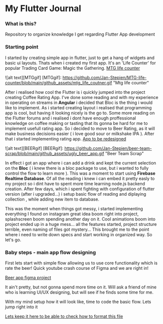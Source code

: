 # My Flutter Journal

### What is this? 
Repository to organize knowledge I get regarding Flutter App development

### Starting point
I started by creating simple app in flutter, just to get a hang of widgets and basic ui layouts.
Thats when i created my first app. It's an 'Life Counter' for popular Trading Card Game: Magic the Gathering. 
[MTG life counter](https://github.com/Jan-Stepien/MTG-life-counter)

![alt text][MTGgif]
[MTGgif]: https://github.com/Jan-Stepien/MTG-life-counter/blob/main/github_assets/mtg_life_coutner.gif "Mtg life counter"

After i realised how cool the Flutter is i quickly jumped into the project creating Coffee Rating App. I've done some reading and with my experience in operating on streams in **Angular** i decided that Bloc is the thing i would like to implement.
As i started creating layout i realised that programming app is cool, but having it looking nicely is the go to.
Some more reading on the Flutter forums and i realised i dont have enough proffessional knowledge on coffee making or tasting that its gonna be hard for me to implement usefull rating app.
So i decided to move to Beer Rating, as it will make business decisions easier ( i love good sour or milkshake IPA ). After that i started implementing rating app. 
[App to be redesigned](https://github.com/Jan-Stepien/beer-team-scrap)

![alt text][BEERgif]
[BEERgif]: https://github.com/Jan-Stepien/beer-team-scrap/blob/main/github_assets/ugly_beer_app.gif "Beer Team Scrap"


In effect i got an app where i can add a drink and kept the current selection on the **Bloc** ( i knew there is a bloc package to use, but i wanted to fully control the flow to learn more ). 
This was a moment to start using **Firebase Realtime Database**. Of all the reading i knew i can embed it pretty easly to my project so i dint have to spent more time learning node.js backend creation.
After few days, which i spent fighting with configuration of flutter version (after i upgraded...) i setup basic flow of reading and diplaying collection , while adding new item to database.

This was the moment when things got messy, i started implementing everything I found on instagram great idea boom right into project, splashscreen boom spending another day on it. Cool animations boom into project ended up in a huge mess... all the features started, project structure terrible, even naming of files got mystery... This brought me to the point where i need to write down specs and start working in organized way. So let's go.

### Baby steps - main app flow designing

First lets start with simple flow allowing us to use core functionality which is rate the beer! 
Quick youtube crash course of Figma and we are right in!


[Beer app figma project](https://www.figma.com/file/dW2sEj8mjibg5ZyoM04lgp/Beer-Team-App?node-id=0%3A1)


It ain't pretty, but not gonna spend more time on it. Will ask a friend of mine who is learning UI/UX designing, but will see if he finds some time for me.

With my mind setup how it will look like, time to code the basic flow. Lets jump right into it




[Lets keep it here to be able to check how to format this file](https://guides.github.com/features/mastering-markdown/)
